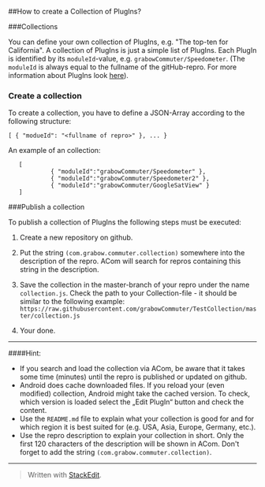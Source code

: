 
##How to create a Collection of PlugIns?

###Collections

You can define your own collection of PlugIns, e.g. "The top-ten for California". A collection of PlugIns is just a simple list of PlugIns. Each PlugIn is identified by its `moduleId`-value, e.g. `grabowCommuter/Speedometer`. (The `moduleId` is always equal to the fullname of the gitHub-repro. For more information about PlugIns look [here](https://github.com/grabowCommuter/PlugIn-Developer)).

### Create a collection

To create a collection, you have to define a JSON-Array according to the following structure:

`[ { "modueId": "<fullname of repro>" }, ... }`

An example of an collection:
   
       [
            	{ "moduleId":"grabowCommuter/Speedometer" },
            	{ "moduleId":"grabowCommuter/Speedometer2" },
            	{ "moduleId":"grabowCommuter/GoogleSatView" }
       ]

###Publish a collection

To publish a collection of PlugIns the following steps must be executed:

1. Create a new repository on github.

2. Put the string `(com.grabow.commuter.collection)` somewhere into the description of the repro. ACom will search for repros containing this string in the description. 

3. Save the collection in the master-branch of your repro under the name `collection.js`. Check the path to your Collection-file - it should be similar to the following example: `https://raw.githubusercontent.com/grabowCommuter/TestCollection/master/collection.js`

5. Your done.

----
####Hint: 
- If you search and load the collection via ACom, be aware that it takes some time (minutes) until the repro is published or updated on github.
- Android does cache downloaded files. If you reload your (even modified) collection, Android might take the cached version. To check, which version is loaded select the „Edit PlugIn“ button and check the content.
- Use the `README.md` file to explain what your collection is good for and for which region it is best suited for (e.g. USA, Asia, Europe, Germany, etc.). 
- Use the repro description to explain your collection in short. Only the first 120 characters of the description will be shown in ACom. Don't forget to add the string `(com.grabow.commuter.collection)`.


----




> Written with [StackEdit](https://stackedit.io/).